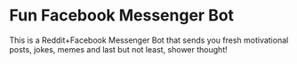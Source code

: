 # Fun Facebook Messenger Bot
This is a Reddit+Facebook Messenger Bot that sends you fresh motivational posts, jokes, memes and last but not least, shower thought!
